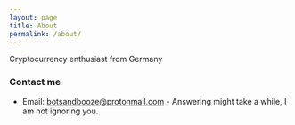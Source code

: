 ```yaml
---
layout: page
title: About
permalink: /about/
---
```


Cryptocurrency enthusiast from Germany

### Contact me

* Email: [botsandbooze@protonmail.com](mailto:botsandbooze@protonmail.com) - Answering might take a while, I am not ignoring you.
